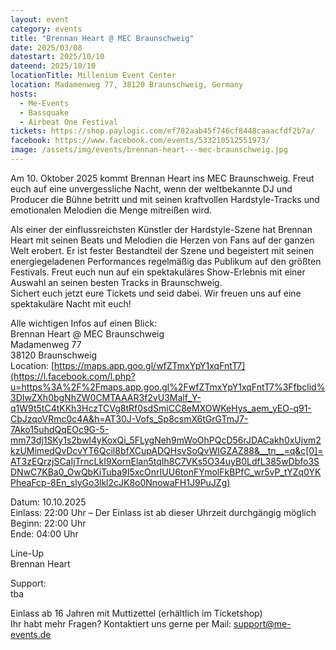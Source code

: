 ```yaml
---
layout: event
category: events
title: "Brennan Heart @ MEC Braunschweig"
date: 2025/03/08
datestart: 2025/10/10
dateend: 2025/10/10
locationTitle: Millenium Event Center
location: Madamenweg 77, 38120 Braunschweig, Germany
hosts:
  - Me-Events
  - Bassquake
  - Airbeat One Festival
tickets: https://shop.paylogic.com/ef782aab45f746cf8448caaacfdf2b7a/
facebook: https://www.facebook.com/events/533210512551973/
image: /assets/img/events/brennan-heart---mec-braunschweig.jpg
---
```


Am 10. Oktober 2025 kommt Brennan Heart ins MEC Braunschweig. Freut euch auf eine unvergessliche Nacht, wenn der weltbekannte DJ und Producer die Bühne betritt und mit seinen kraftvollen Hardstyle-Tracks und emotionalen Melodien die Menge mitreißen wird.

Als einer der einflussreichsten Künstler der Hardstyle-Szene hat Brennan Heart mit seinen Beats und Melodien die Herzen von Fans auf der ganzen Welt erobert. Er ist fester Bestandteil der Szene und begeistert mit seinen energiegeladenen Performances regelmäßig das Publikum auf den größten Festivals. Freut euch nun auf ein spektakuläres Show-Erlebnis mit einer Auswahl an seinen besten Tracks in Braunschweig.  
Sichert euch jetzt eure Tickets und seid dabei. Wir freuen uns auf eine spektakuläre Nacht mit euch!

Alle wichtigen Infos auf einen Blick:  
Brennan Heart @ MEC Braunschweig  
Madamenweg 77  
38120 Braunschweig  
Location: [https://maps.app.goo.gl/wfZTmxYpY1xqFntT7](https://l.facebook.com/l.php?u=https%3A%2F%2Fmaps.app.goo.gl%2FwfZTmxYpY1xqFntT7%3Ffbclid%3DIwZXh0bgNhZW0CMTAAAR3f2vU3Malf_Y-q1W9t5tC4tKKh3HczTCVg8tRf0sdSmiCC8eMXOWKeHys_aem_yEO-q91-CbJzqoVRmc0c4A&h=AT30J-Vofs_Sp8csmX6tGrGTmJ7-7Ako15uhdQqEOc9G-5-mm73dj1SKy1s2bwl4yKoxQi_5FLygNeh9mWoOhPQcD56rJDACakh0xUjvm2kzUMimedQvDcvYT6Qcil8bfXCupADQHsvSoQvWIGZAZ88&__tn__=q&c[0]=AT3zEQrzjSCaIjTrncLkI9XornElan5tqIh8C7VKs5O34uyB0LdfL385wDbfo3SDNwC7KBa0_OwQbKiTuba9I5xcOnrIUU6tonFYmolFkBPfC_wr5vP_tYZq0YKPheaFcp-8En_slyGo3lkl2cJK8o0NnowaFH1J9PuJZg)

Datum: 10.10.2025  
Einlass: 22:00 Uhr – Der Einlass ist ab dieser Uhrzeit durchgängig möglich  
Beginn: 22:00 Uhr  
Ende: 04:00 Uhr

Line-Up  
Brennan Heart

Support:  
tba

Einlass ab 16 Jahren mit Muttizettel (erhältlich im Ticketshop)  
Ihr habt mehr Fragen? Kontaktiert uns gerne per Mail: support@me-events.de
